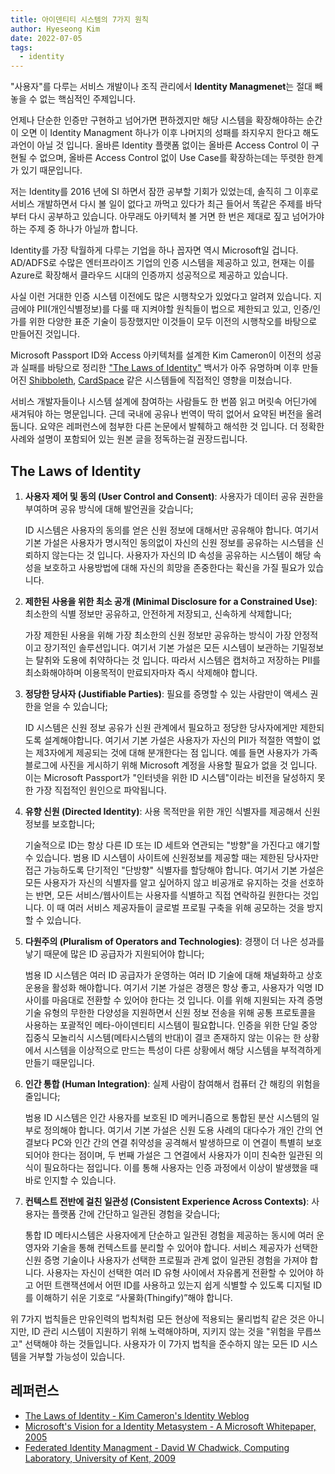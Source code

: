 ```yaml
---
title: 아이덴티티 시스템의 7가지 원칙
author: Hyeseong Kim
date: 2022-07-05
tags:
  - identity
---
```


"사용자"를 다루는 서비스 개발이나 조직 관리에서 **Identity Managmenet**는 절대 빼놓을 수 없는 핵심적인 주제입니다.

언제나 단순한 인증만 구현하고 넘어가면 편하겠지만 해당 시스템을 확장해야하는 순간이 오면 이 Identity Managment 하나가 이후 나머지의 성패를 좌지우지 한다고 해도 과언이 아닐 것 입니다. 올바른 Identity 플랫폼 없이는 올바른 Access Control 이 구현될 수 없으며, 올바른 Access Control 없이 Use Case를 확장하는데는 뚜렷한 한계가 있기 때문입니다.

저는 Identity를 2016 년에 SI 하면서 잠깐 공부할 기회가 있었는데, 솔직히 그 이후로 서비스 개발하면서 다시 볼 일이 없다고 까먹고 있다가 최근 들어서 똑같은 주제를 바닥부터 다시 공부하고 있습니다. 아무래도 아키텍처 볼 거면 한 번은 제대로 짚고 넘어가야하는 주제 중 하나가 아닐까 합니다.

Identity를 가장 탁월하게 다루는 기업을 하나 꼽자면 역시 Microsoft일 겁니다. AD/ADFS로 수많은 엔터프라이즈 기업의 인증 시스템을 제공하고 있고, 현재는 이를 Azure로 확장해서 클라우드 시대의 인증까지 성공적으로 제공하고 있습니다.

사실 이런 거대한 인증 시스템 이전에도 많은 시행착오가 있었다고 알려져 있습니다. 지금에야 PII(개인식별정보)를 다룰 때 지켜야할 원칙들이 법으로 제한되고 있고, 인증/인가를 위한 다양한 표준 기술이 등장했지만 이것들이 모두 이전의 시행착오를 바탕으로 만들어진 것입니다.

Microsoft Passport ID와 Access 아키텍처를 설계한 Kim Cameron이 이전의 성공과 실패를 바탕으로 정리한 ["The Laws of Identity"](https://www.identityblog.com/?p=352/#lawsofiden_topic3) 백서가 아주 유명하며 이후 만들어진 [Shibboleth](https://en.wikipedia.org/wiki/Shibboleth_(software)), [CardSpace](https://en.wikipedia.org/wiki/Windows_CardSpace) 같은 시스템들에 직접적인 영향을 미쳤습니다.

서비스 개발자들이나 시스템 설계에 참여하는 사람들도 한 번쯤 읽고 머릿속 어딘가에 새겨둬야 하는 명문입니다. 근데 국내에 공유나 번역이 딱히 없어서 요약된 버전을 올려둡니다. 요약은 레퍼런스에 첨부한 다른 논문에서 발췌하고 해석한 것 입니다. 더 정확한 사례와 설명이 포함되어 있는 원본 글을 정독하는걸 권장드립니다.

## The Laws of Identity

1. **사용자 제어 및 동의 (User Control and Consent)**: 사용자가 데이터 공유 권한을 부여하며 공유 방식에 대해 발언권을 갖습니다;

   ID 시스템은 사용자의 동의를 얻은 신원 정보에 대해서만 공유해야 합니다. 여기서 기본 가설은 사용자가 명시적인 동의없이 자신의 신원 정보를 공유하는 시스템을 신뢰하지 않는다는 것 입니다. 사용자가 자신의 ID 속성을 공유하는 시스템이 해당 속성을 보호하고 사용방법에 대해 자신의 희망을 존중한다는 확신을 가질 필요가 있습니다.

2. **제한된 사용을 위한 최소 공개 (Minimal Disclosure for a Constrained Use)**: 최소한의 식별 정보만 공유하고, 안전하게 저장되고, 신속하게 삭제합니다;

   가장 제한된 사용을 위해 가장 최소한의 신원 정보만 공유하는 방식이 가장 안정적이고 장기적인 솔루션입니다. 여기서 기본 가설은 모든 시스템이 보관하는 기밀정보는 탈취와 도용에 취약하다는 것 입니다. 따라서 시스템은 캡처하고 저장하는 PII를 최소화해야하며 이용목적이 만료되자마자 즉시 삭제해야 합니다.

3. **정당한 당사자 (Justifiable Parties)**: 필요를 증명할 수 있는 사람만이 액세스 권한을 얻을 수 있습니다;

   ID 시스템은 신원 정보 공유가 신원 관계에서 필요하고 정당한 당사자에게만 제한되도록 설계해야합니다. 여기서 기본 가설은 사용자가 자신의 PII가 적절한 역할이 없는 제3자에게 제공되는 것에 대해 분개한다는 점 입니다. 예를 들면 사용자가 가족 블로그에 사진을 게시하기 위해 Microsoft 계정을 사용할 필요가 없을 것 입니다. 이는 Microsoft Passport가 "인터넷을 위한 ID 시스템"이라는 비전을 달성하지 못한 가장 직접적인 원인으로 파악됩니다.

4. **유향 신원 (Directed Identity)**: 사용 목적만을 위한 개인 식별자를 제공해서 신원정보를 보호합니다;

   기술적으로 ID는 항상 다른 ID 또는 ID 세트와 연관되는 "방향"을 가진다고 얘기할 수 있습니다. 범용 ID 시스템이 사이트에 신원정보를 제공할 때는 제한된 당사자만 접근 가능하도록 단기적인 "단방향" 식별자를 할당해야 합니다. 여기서 기본 가설은 모든 사용자가 자신의 식별자를 알고 싶어하지 않고 비공개로 유지하는 것을 선호하는 반면, 모든 서비스/웹사이트는 사용자를 식별하고 직접 연락하길 원한다는 것입니다. 이 때 여러 서비스 제공자들이 글로벌 프로필 구축을 위해 공모하는 것을 방지할 수 있습니다.

5. **다원주의 (Pluralism of Operators and Technologies)**: 경쟁이 더 나은 성과를 낳기 때문에 많은 ID 공급자가 지원되어야 합니다;

   범용 ID 시스템은 여러 ID 공급자가 운영하는 여러 ID 기술에 대해 채널화하고 상호운용을 활성화 해야합니다. 여기서 기본 가설은 경쟁은 항상 좋고, 사용자가 익명 ID 사이를 마음대로 전환할 수 있어야 한다는 것 입니다. 이를 위해 지원되는 자격 증명 기술 유형의 무한한 다양성을 지원하면서 신원 정보 전송을 위해 공통 프로토콜을 사용하는 포괄적인 메타-아이덴티티 시스템이 필요합니다. 인증을 위한 단일 중앙 집중식 모놀리식 시스템(메타시스템의 반대)이 결코 존재하지 않는 이유는 한 상황에서 시스템을 이상적으로 만드는 특성이 다른 상황에서 해당 시스템을 부적격하게 만들기 때문입니다.

6. **인간 통합 (Human Integration)**: 실제 사람이 참여해서 컴퓨터 간 해킹의 위험을 줄입니다;

   범용 ID 시스템은 인간 사용자를 보호된 ID 메커니즘으로 통합된 분산 시스템의 일부로 정의해야 합니다. 여기서 기본 가설은 신원 도용 사례의 대다수가 개인 간의 연결보다 PC와 인간 간의 연결 취약성을 공격해서 발생하므로 이 연결이 특별히 보호되어야 한다는 점이며, 두 번째 가설은 그 연결에서 사용자가 이미 친숙한 일관된 의식이 필요하다는 점입니다. 이를 통해 사용자는 인증 과정에서 이상이 발생했을 때 바로 인지할 수 있습니다.

7. **컨텍스트 전반에 걸친 일관성 (Consistent Experience Across Contexts)**: 사용자는 플랫폼 간에 간단하고 일관된 경험을 갖습니다;

   통합 ID 메타시스템은 사용자에게 단순하고 일관된 경험을 제공하는 동시에 여러 운영자와 기술을 통해 컨텍스트를 분리할 수 있어야 합니다. 서비스 제공자가 선택한 신원 증명 기술이나 사용자가 선택한 프로필과 관계 없이 일관된 경험을 가져야 합니다. 사용자는 자신이 선택한 여러 ID 유형 사이에서 자유롭게 전환할 수 있어야 하고 어떤 트랜잭션에서 어떤 ID를 사용하고 있는지 쉽게 식별할 수 있도록 디지털 ID를 이해하기 쉬운 기호로 “사물화(Thingify)”해야 합니다.

위 7가지 법칙들은 만유인력의 법칙처럼 모든 현상에 적용되는 물리법칙 같은 것은 아니지만, ID 관리 시스템이 지원하기 위해 노력해야하며, 지키지 않는 것을 "위험을 무릅쓰고" 선택해야 하는 것들입니다. 사용자가 이 7가지 법칙을 준수하지 않는 모든 ID 시스템을 거부할 가능성이 있습니다.

## 레퍼런스

- [The Laws of Identity - Kim Cameron's Identity Weblog](https://www.identityblog.com/?p=352)
- [Microsoft's Vision for a Identity Metasystem - A Microsoft Whitepaper, 2005](https://www.identityblog.com/stories/2005/10/06/IdentityMetasystem.pdf)
- [Federated Identity Managment - David W Chadwick, Computing Laboratory, University of Kent, 2009](https://www.cs.kent.ac.uk/pubs/2009/3030/content.pdf)
